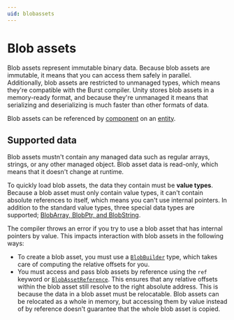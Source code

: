 ```yaml
---
uid: blobassets
---
```


# Blob assets

Blob assets represent immutable binary data. Because blob assets are immutable, it means that you can access them safely in parallel. Additionally, blob assets are restricted to unmanaged types, which means they're compatible with the Burst compiler. Unity stores blob assets in a memory-ready format, and because they're unmanaged it means that serializing and deserializing is much faster than other formats of data. 

Blob assets can be referenced by [component](concepts-components.md) on an [entity](concepts-entities.md). 


## Supported data

Blob assets mustn't contain any managed data such as regular arrays, strings, or any other managed object. Blob asset data is read-only, which means that it doesn't change at runtime. 

To quickly load blob assets, the data they contain must be **value types**. Because a blob asset must only contain value types, it can't contain absolute references to itself, which means you can't use internal pointers. In addition to the standard value types, three special data types are supported; [BlobArray, BlobPtr, and BlobString](blob-assets-create.md).

The compiler throws an error if you try to use a blob asset that has internal pointers by value. This impacts interaction with blob assets in the following ways:

* To create a blob asset, you must use a [`BlobBuilder`](xref:Unity.Entities.BlobBuilder) type, which takes care of computing the relative offsets for you.
* You must access and pass blob assets by reference using the `ref` keyword or [`BlobAssetReference`](xref:Unity.Entities.BlobAssetReference`1). This ensures that any relative offsets within the blob asset still resolve to the right absolute address. This is because the data in a blob asset must be relocatable. Blob assets can be relocated as a whole in memory, but accessing them by value instead of by reference doesn't guarantee that the whole blob asset is copied.